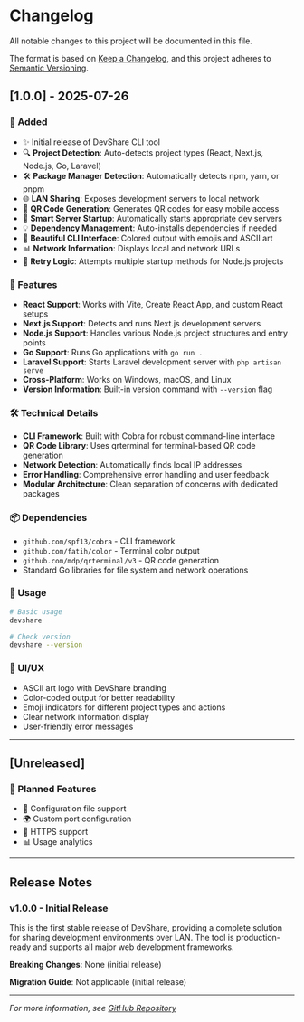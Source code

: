 # Changelog

All notable changes to this project will be documented in this file.

The format is based on [Keep a Changelog](https://keepachangelog.com/en/1.0.0/),
and this project adheres to [Semantic Versioning](https://semver.org/spec/v2.0.0.html).

## [1.0.0] - 2025-07-26

### 🎉 Added
- ✨ Initial release of DevShare CLI tool
- 🔍 **Project Detection**: Auto-detects project types (React, Next.js, Node.js, Go, Laravel)
- 🛠️ **Package Manager Detection**: Automatically detects npm, yarn, or pnpm
- 🌐 **LAN Sharing**: Exposes development servers to local network
- 📱 **QR Code Generation**: Generates QR codes for easy mobile access
- 🚀 **Smart Server Startup**: Automatically starts appropriate dev servers
- 💡 **Dependency Management**: Auto-installs dependencies if needed
- 🎨 **Beautiful CLI Interface**: Colored output with emojis and ASCII art
- 📊 **Network Information**: Displays local and network URLs
- 🔄 **Retry Logic**: Attempts multiple startup methods for Node.js projects

### 🎯 Features
- **React Support**: Works with Vite, Create React App, and custom React setups
- **Next.js Support**: Detects and runs Next.js development servers
- **Node.js Support**: Handles various Node.js project structures and entry points
- **Go Support**: Runs Go applications with `go run .`
- **Laravel Support**: Starts Laravel development server with `php artisan serve`
- **Cross-Platform**: Works on Windows, macOS, and Linux
- **Version Information**: Built-in version command with `--version` flag

### 🛠️ Technical Details
- **CLI Framework**: Built with Cobra for robust command-line interface
- **QR Code Library**: Uses qrterminal for terminal-based QR code generation
- **Network Detection**: Automatically finds local IP addresses
- **Error Handling**: Comprehensive error handling and user feedback
- **Modular Architecture**: Clean separation of concerns with dedicated packages

### 📦 Dependencies
- `github.com/spf13/cobra` - CLI framework
- `github.com/fatih/color` - Terminal color output
- `github.com/mdp/qrterminal/v3` - QR code generation
- Standard Go libraries for file system and network operations

### 🚀 Usage
```bash
# Basic usage
devshare

# Check version
devshare --version
```

### 🎨 UI/UX
- ASCII art logo with DevShare branding
- Color-coded output for better readability
- Emoji indicators for different project types and actions
- Clear network information display
- User-friendly error messages

---

## [Unreleased]

### 🔮 Planned Features
- 🔧 Configuration file support
- 🌍 Custom port configuration
- 🔐 HTTPS support
- 📊 Usage analytics
---

## Release Notes

### v1.0.0 - Initial Release
This is the first stable release of DevShare, providing a complete solution for sharing development environments over LAN. The tool is production-ready and supports all major web development frameworks.

**Breaking Changes**: None (initial release)

**Migration Guide**: Not applicable (initial release)

---

*For more information, see [GitHub Repository](https://github.com/abdorrahmani/devshare)* 